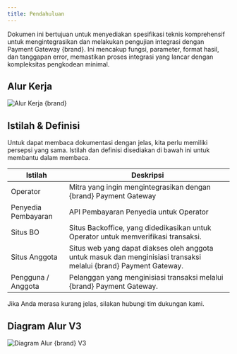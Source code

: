 ```yaml
---
title: Pendahuluan
---
```


Dokumen ini bertujuan untuk menyediakan spesifikasi teknis komprehensif untuk mengintegrasikan dan melakukan pengujian integrasi dengan Payment Gateway {brand}. Ini mencakup fungsi, parameter, format hasil, dan tanggapan error, memastikan proses integrasi yang lancar dengan kompleksitas pengkodean minimal.

<x-guides />


## Alur Kerja

![Alur Kerja {brand}](/assets/workflow.jpg)


## Istilah & Definisi

Untuk dapat membaca dokumentasi dengan jelas, kita perlu memiliki persepsi yang sama. Istilah dan definisi disediakan di bawah ini untuk membantu dalam membaca.

| Istilah             | Deskripsi                                                                                                         |
| ------------------- | ----------------------------------------------------------------------------------------------------------------- |
| Operator            | Mitra yang ingin mengintegrasikan dengan {brand} Payment Gateway                                                  |
| Penyedia Pembayaran | API Pembayaran Penyedia untuk Operator                                                                            |
| Situs BO            | Situs Backoffice, yang didedikasikan untuk Operator untuk memverifikasi transaksi.                                |
| Situs Anggota       | Situs web yang dapat diakses oleh anggota untuk masuk dan menginisiasi transaksi melalui {brand} Payment Gateway. |
| Pengguna / Anggota  | Pelanggan yang menginisiasi transaksi melalui {brand} Payment Gateway.                                            |

Jika Anda merasa kurang jelas, silakan hubungi tim dukungan kami.

## Diagram Alur V3

![Diagram Alur {brand} V3](/assets/flowchart_v3.png)
